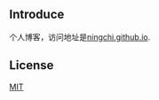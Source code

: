## Introduce
个人博客，访问地址是[ningchi.github.io](http://ningchi.github.io/).

## License

[MIT](http://opensource.org/licenses/MIT)
